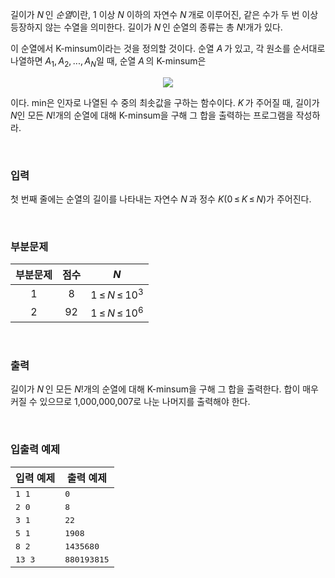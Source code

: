 길이가 <span class="tex-span"><i>N</i>&thinsp;</span>인 *순열*이란, <span class="tex-span">1</span> 이상 <span class="tex-span"><i>N</i></span> 이하의 자연수 <span class="tex-span"><i>N</i>&thinsp;</span>개로 이루어진, 같은 수가 두 번 이상 등장하지 않는 수열을 의미한다. 길이가 <span class="tex-span"><i>N</i>&thinsp;</span>인 순열의 종류는 총 <span class="tex-span"><i>N</i>!</span>개가 있다.

이 순열에서 <span class="tex-span">K-minsum</span>이라는 것을 정의할 것이다. 순열 <span class="tex-span"><i>A</i>&thinsp;</span>가 있고, 각 원소를 순서대로 나열하면 <span class="tex-span"><i>A</i><sub class="lower-index">1</sub>,&thinsp;<i>A</i><sub class="lower-index">2</sub>,&thinsp;...,&thinsp;<i>A</i><sub class="lower-index"><i>N</i></sub></span>일 때, 순열 <span class="tex-span"><i>A</i>&thinsp;</span>의 <span class="tex-span">K-minsum</span>은

<p style="text-align: center;">
<img src="https://s3.ap-northeast-2.amazonaws.com/oj.uz/old/kriii4_T/63b4ad444fd90aeace3484403e0f67eef0a2a922.png">
</p>

이다. <span class="tex-span">min</span>은 인자로 나열된 수 중의 최솟값을 구하는 함수이다. <span class="tex-span"><i>K</i>&thinsp;</span>가 주어질 때, 길이가 <span class="tex-span"><i>N</i></span>인 모든 <span class="tex-span"><i>N</i>!</span>개의 순열에 대해 <span class="tex-span">K-minsum</span>을 구해 그 합을 출력하는 프로그램을 작성하라.

<br>

### 입력

첫 번째 줄에는 순열의 길이를 나타내는 자연수 <span class="tex-span"><i>N</i>&thinsp;</span>과 정수 <span class="tex-span"><i>K</i></span>(<span class="tex-span">0&thinsp;&le;&thinsp;<i>K</i>&thinsp;&le;&thinsp;<i>N</i></span>)가 주어진다.

<br>

### 부분문제

<div class="row">
<div class="col-sm-4 col-md-4 col-lg-4">
<div class='table-responsive'>
<table class='table table-bordered' id="subtasks_table_for_problems">
<thead>
 <tr>
  <th class="col-sm-2 col-md-2 col-lg-2"><center>부분문제</center></th>
  <th class="col-sm-1 col-md-1 col-lg-1"><center>점수</center></th>
  <th class="col-sm-3 col-md-3 col-lg-3"><center><span class="tex-span"><i>N</i></span></center></th>
 </tr>
</thead>
<tbody>
 <tr>
  <td><center>1</center></td>
  <td><center>8</center></td>
  <td><center><span class="tex-span">1&thinsp;&le;&thinsp;<i>N</i>&thinsp;&le;&thinsp;10<sup class="upper-index">3</sup></span></center></td>
 </tr>
 <tr>
  <td><center>2</center></td>
  <td><center>92</center></td>
  <td><center><span class="tex-span">1&thinsp;&le;&thinsp;<i>N</i>&thinsp;&le;&thinsp;10<sup class="upper-index">6</sup></span></center></td>
 </tr>
</tbody>
</table>
</div>
</div>
</div>

<br>

### 출력

길이가 <span class="tex-span"><i>N</i>&thinsp;</span>인 모든 <span class="tex-span"><i>N</i>!</span>개의 순열에 대해 <span class="tex-span">K-minsum</span>을 구해 그 합을 출력한다. 합이 매우 커질 수 있으므로 <span class="tex-span">1,000,000,007</span>로 나눈 나머지를 출력해야 한다.

<br>

### 입출력 예제

<table class="table table-condensed table-bordered " id="examples_table">
	<thead>
		<tr>
			<th class="col-lg-6 col-md-6 col-sm-6">입력 예제</th>
			<th class="col-lg-6 col-md-6 col-sm-6">출력 예제</th>
		</tr>
	</thead>
	<tbody>
		<tr><td><samp>1 1</samp></td><td><samp>0</samp></td></tr>
		<tr><td><samp>2 0</samp></td><td><samp>8</samp></td></tr>
		<tr><td><samp>3 1</samp></td><td><samp>22</samp></td></tr>
		<tr><td><samp>5 1</samp></td><td><samp>1908</samp></td></tr>
		<tr><td><samp>8 2</samp></td><td><samp>1435680</samp></td></tr>
		<tr><td><samp>13 3</samp></td><td><samp>880193815</samp></td></tr>
    </tbody>
</table>